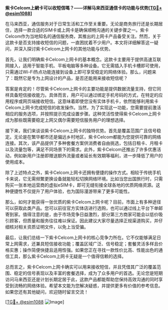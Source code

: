 **紫卡Celcom上網卡可以收短信嗎？——详解马来西亚通信卡的功能与优势[[TG💪+ @esim1088](https://t.me/s/esim1088)]**

在马来西亚，通信服务对于日常生活和工作至关重要。无论是商务旅行还是长期居住，选择一款合适的SIM卡或上网卡是确保顺畅沟通的关键步骤之一。紫卡Celcom作为当地知名的通信服务商，其推出的上网卡产品备受关注。然而，关于这款卡是否支持接收短信的问题，一直困扰着不少用户。本文将详细解答这一疑问，并深入探讨紫卡Celcom上网卡的其他功能与优势。

首先，让我们明确紫卡Celcom上网卡的基本概念。这款卡主要用于提供高速互联网接入，适用于智能手机、平板电脑等多种设备。它无需插入手机卡槽即可使用，只需通过Wi-Fi热点功能连接到设备上即可享受稳定的网络体验。那么，问题来了：既然它是专为上网设计的产品，是否还能用来接收短信呢？

答案是肯定的！尽管紫卡Celcom上网卡的主要功能是提供数据流量支持，但它同样具备短信接收能力。具体而言，用户可以通过绑定手机号码的方式，在特定的应用程序或网页端接收短信。这意味着即使您没有实体手机卡，依然能够利用紫卡Celcom上网卡完成短信的收发操作。当然，为了实现这一功能，您需要提前激活相应的服务选项，并按照提示完成设置步骤。这种灵活性使得紫卡Celcom上网卡成为那些既需要稳定上网又偶尔需要短信服务用户的理想选择。

接下来，我们来谈谈紫卡Celcom上网卡的独特优势。首先是覆盖范围广且信号稳定。无论是在繁华都市还是偏远乡村地区，紫卡Celcom都能为您提供可靠的网络连接。其次，该产品提供了多种套餐方案供消费者自由挑选，包括日租卡、月租卡以及流量包等，满足不同场景下的需求。此外，紫卡Celcom还推出了许多优惠活动，例如新用户注册即赠送额外流量或者延长有效期等福利，进一步降低了用户的使用成本。

除了上述特点之外，紫卡Celcom上网卡还拥有便捷的操作方式。相较于传统手机卡来说，它无需频繁更换设备就能轻松切换网络环境。比如当您出国旅行时，只需购买一张本地运营商的虚拟eSIM卡，即可无缝衔接全球各地的优质网络资源。这种便捷性不仅提升了用户体验，也为国际漫游带来了更多可能性。

那么，如何才能获得一张优质的紫卡Celcom上网卡呢？目前，市面上有多种途径可以获取此类产品。您可以前往官方实体店进行选购，也可以通过线上平台下单邮寄到家。值得注意的是，由于市场竞争日益激烈，部分第三方商家可能会以低价吸引顾客，但质量和服务往往难以保证。因此建议大家尽量选择正规渠道购买，并仔细核对相关资质证明文件，以免上当受骗。

最后，让我们总结一下紫卡Celcom上网卡的核心竞争力所在。它不仅能够满足日常上网需求，还兼具短信接收功能；覆盖区域广泛、信号稳定；套餐灵活多样且价格实惠；操作简便快捷且适用性强。如果您正在寻找一款性价比高、性能出色的通信工具，那么紫卡Celcom上网卡无疑是一个值得信赖的选择。

总而言之，紫卡Celcom上网卡确实可以用来接收短信，并且凭借其广泛的覆盖范围、稳定的信号表现以及丰富的套餐选择，成为了众多用户的首选。无论您是短期访问马来西亚还是计划长期定居于此，这款产品都能帮助您保持高效沟通的同时享受到流畅的网络体验。希望本文能为您解决疑惑，并提供更多有价值的参考信息。如果您还有其他疑问，欢迎随时留言交流！

[[TG💪+ @esim1088](https://t.me/s/esim1088) ![Image](https://i.postimg.cc/4NQfJmqS/Snipaste-2025-05-13-00-14-12.png)]